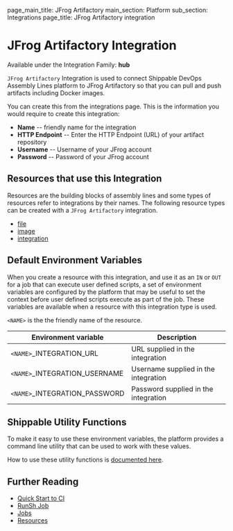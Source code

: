 page_main_title: JFrog Artifactory
main_section: Platform
sub_section: Integrations
page_title: JFrog Artifactory integration

# JFrog Artifactory Integration

Available under the Integration Family: **hub**

`JFrog Artifactory` Integration is used to connect Shippable DevOps Assembly Lines platform to JFrog Artifactory so that you can pull and push artifacts including Docker images.

You can create this from the integrations page. This is the information you would require to create this integration:

* **Name** -- friendly name for the integration
* **HTTP Endpoint** -- Enter the HTTP Endpoint (URL) of your artifact repository
* **Username** -- Username of your JFrog account
* **Password** -- Password of your JFrog account

## Resources that use this Integration
Resources are the building blocks of assembly lines and some types of resources refer to integrations by their names. The following resource types can be created with a `JFrog Artifactory` integration.

* [file](/platform/workflow/resource/file)
* [image](/platform/workflow/resource/image)
* [integration](/platform/workflow/resource/integration)

## Default Environment Variables
When you create a resource with this integration, and use it as an `IN` or `OUT` for a job that can execute user defined scripts, a set of environment variables are configured by the platform that may be useful to set the context before user defined scripts execute as part of the job. These variables are available when a resource with this integration type is used.

`<NAME>` is the the friendly name of the resource.

| Environment variable						| Description      |
| ------			 							|----------------- |
| `<NAME>`\_INTEGRATION\_URL				| URL supplied in the integration |
| `<NAME>`\_INTEGRATION\_USERNAME			| Username supplied in the integration |
| `<NAME>`\_INTEGRATION\_PASSWORD			| Password supplied in the integration |

## Shippable Utility Functions
To make it easy to use these environment variables, the platform provides a command line utility that can be used to work with these values.

How to use these utility functions is [documented here](/platform/tutorial/workflow/using-shipctl).

## Further Reading
* [Quick Start to CI](/getting-started/ci-sample)
* [RunSh Job](/platform/workflow/job/runsh)
* [Jobs](/platform/workflow/job/overview)
* [Resources](/platform/workflow/resource/overview)
